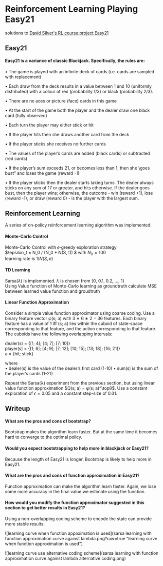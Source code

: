 # Reinforcement Learning Playing Easy21
solutions to [David Silver's RL course project Easy21](http://www0.cs.ucl.ac.uk/staff/D.Silver/web/Teaching.html)

## Easy21

#### Easy21 is a variance of classic Blackjack. Specifically, the rules are:

• The game is played with an infinite deck of cards (i.e. cards are sampled with replacement)

• Each draw from the deck results in a value between 1 and 10 (uniformly distributed) with a colour of red (probability 1/3) or black (probability 2/3).

• There are no aces or picture (face) cards in this game

• At the start of the game both the player and the dealer draw one black card (fully observed)

• Each turn the player may either stick or hit

• If the player hits then she draws another card from the deck

• If the player sticks she receives no further cards

• The values of the player’s cards are added (black cards) or subtracted (red cards)

• If the player’s sum exceeds 21, or becomes less than 1, then she \goes bust" and loses the game (reward -1)

• If the player sticks then the dealer starts taking turns. The dealer always sticks on any sum of 17 or
greater, and hits otherwise. If the dealer goes bust, then the player wins; otherwise, the outcome - 
win (reward +1), lose (reward -1), or draw (reward 0) - is the player with the largest sum.

## Reinforcement Learning

A series of on-policy reinforcement learning algorithm was implemented.

#### Monte-Carlo Control 

Monte-Carlo Control with $\epsilon$-greedy exploration strategy  
$\epsilon_t = N_0 / (N_0 + N(S, t)) $ with $N_0 = 100$  
learning rate is $1/N(S, a)$

#### TD Learning

Sarsa($\lambda$) is implemented. $\lambda$ is chosen from {0, 0.1, 0.2, ..., 1}    
Using Value function of Monte-Carlo learning as groundtruth calculate MSE between learned value function and groudtruth  

#### Linear Function Approximation

Consider a simple value function approximator using coarse coding. Use
a binary feature vector φ(s; a) with 3 ∗ 6 ∗ 2 = 36 features. Each binary feature
has a value of 1 iff (s; a) lies within the cuboid of state-space corresponding to
that feature, and the action corresponding to that feature. The cuboids have
the following overlapping intervals:

dealer(s) = {[1; 4]; [4; 7]; [7; 10]}  
player(s) = {[1; 6]; [4; 9]; [7; 12]; [10; 15]; [13; 18]; [16; 21]}  
a = {hit; stick}

where  
• dealer(s) is the value of the dealer’s first card (1-10)
• sum(s) is the sum of the player’s cards (1-21)

Repeat the Sarsa(λ) experiment from the previous section, but using linear
value function approximation $Q(s; a) = φ(s; a)^\topθ$. Use a constant exploration
of $\epsilon = 0.05$ and a constant step-size of 0.01.

## Writeup

#### What are the pros and cons of bootstrap?

Bootstrap makes the algorithm learn faster. But at the same time it becomes hard to converge to the optimal policy.

#### Would you expect bootstrapping to help more in blackjack or Easy21?

Because the length of Easy21 is longer. Bootstrap is likely to help more in Easy21.

#### What are the pros and cons of function approximation in Easy21?

Function approximation can make the algorithm learn faster. Again, we lose some more accuracy in the final value we estimate using the function. 

#### How would you modify the function approximator suggested in this section to get better results in Easy21?

Using a non-overlapping coding scheme to encode the state can provide more stable results.

![learning curve when function appoximation is used](sarsa learning with function approximation curve against lambda.png?raw=true "learning curve when function approximation is used")

![learning curve use alternative coding scheme](sarsa learning with function approximation curve against lambda alternative coding.png)




 









